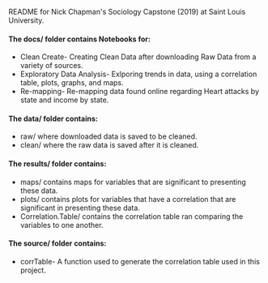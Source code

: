 README for Nick Chapman's Sociology Capstone (2019) at Saint Louis University.

#### The docs/ folder contains Notebooks for:
* Clean Create- Creating Clean Data after downloading Raw Data from a variety of sources.
* Exploratory Data Analysis- Exlporing trends in data, using a correlation table, plots, graphs, and maps.
* Re-mapping- Re-mapping data found online regarding Heart attacks by state and income by state.

#### The data/ folder contains:
* raw/ where downloaded data is saved to be cleaned.
* clean/ where the raw data is saved after it is cleaned.

#### The results/ folder contains:
* maps/ contains maps for variables that are significant to presenting these data.
* plots/ contains plots for variables that have a correlation that are significant in presenting these data.
* Correlation.Table/ contains the correlation table ran comparing the variables to one another.

#### The source/ folder contains:
* corrTable- A function used to generate the correlation table used in this project.
